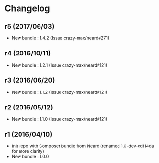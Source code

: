 # Changelog

## r5 (2017/06/03)

* New bundle : 1.4.2 (Issue crazy-max/neard#271)

## r4 (2016/10/11)

* New bundle : 1.2.1 (Issue crazy-max/neard#121)

## r3 (2016/06/20)

* New bundle : 1.1.2 (Issue crazy-max/neard#121)

## r2 (2016/05/12)

* New bundle : 1.1.0 (Issue crazy-max/neard#121)

## r1 (2016/04/10)

* Init repo with Composer bundle from Neard (renamed 1.0-dev-edf14da for more clarity)
* New bundle : 1.0.0
